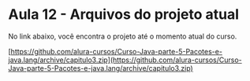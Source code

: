 # Aula 12 - Arquivos do projeto atual

No link abaixo, você encontra o projeto até o momento atual do curso.

[https://github.com/alura-cursos/Curso-Java-parte-5-Pacotes-e-java.lang/archive/capitulo3.zip](https://github.com/alura-cursos/Curso-Java-parte-5-Pacotes-e-java.lang/archive/capitulo3.zip)